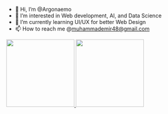 - 👋 Hi, I’m @Argonaemo
- 👀 I’m interested in Web development, AI, and Data Science
- 🌱 I’m currently learning UI/UX for better Web Design
- 📫 How to reach me @muhammademir48@gmail.com

<!---
Argonaemo/Argonaemo is a ✨ special ✨ repository because its `README.md` (this file) appears on your GitHub profile.
You can click the Preview link to take a look at your changes.
--->
<p align="left">
<a href="https://github.com/Argonaemo">
  <img height="180em" src="https://github-readme-stats-eight-theta.vercel.app/api?username=Argonaemo&show_icons=true&theme=algolia&include_all_commits=true&count_private=true"/>
  <img height="180em" src="https://github-readme-stats-eight-theta.vercel.app/api/top-langs/?username=Argonaemo&layout=compact&langs_count=8&theme=algolia"/>
</a>
</p>

